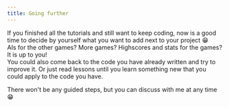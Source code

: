 ```yaml
---
title: Going further
---
```


If you finished all the tutorials and still want to keep coding, now is a good time to decide by yourself what you want to add next to your project 😁<br/>
AIs for the other games? More games? Highscores and stats for the games? It is up to you!<br/>
You could also come back to the code you have already written and try to improve it. Or just read lessons until you learn something new that you could apply to the code you have.

There won't be any guided steps, but you can discuss with me at any time 😁